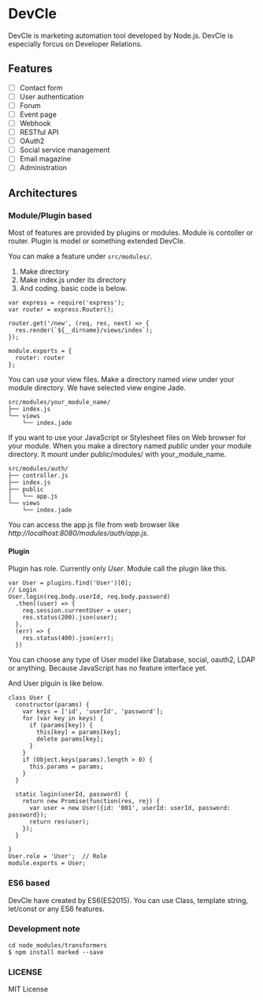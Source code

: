 # DevCle

DevCle is marketing automation tool developed by Node.js. DevCle is especially forcus on Developer Relations.

## Features

- [ ] Contact form
- [ ] User authentication
- [ ] Forum
- [ ] Event page
- [ ] Webhook
- [ ] RESTful API
- [ ] OAuth2
- [ ] Social service management
- [ ] Email magazine
- [ ] Administration

## Architectures

### Module/Plugin based

Most of features are provided by plugins or modules. Module is contoller or router. Plugin is model or something extended DevCle.

You can make a feature under `src/modules/`.

1. Make directory
2. Make index.js under its directory
3. And coding. basic code is below.

```
var express = require('express');
var router = express.Router();

router.get('/new', (req, res, next) => {
  res.render(`${__dirname}/views/index`); 
});

module.exports = {
  router: router
};
```

You can use your view files. Make a directory named *view* under your module directory. We have selected view engine Jade.

```
src/modules/your_module_name/
├── index.js
└── views
    └── index.jade
```

If you want to use your JavaScript or Stylesheet files on Web browser for your module. When you make a directory named *public* under your module directory. It mount under public/modules/ with your_module_name.

```
src/modules/auth/
├── controller.js
├── index.js
├── public
│   └── app.js
└── views
    └── index.jade
```

You can access the app.js file from web browser like *http://localhost:8080/modules/auth/app.js*.

#### Plugin

Plugin has role. Currently only *User*. Module call the plugin like this.

```
var User = plugins.find('User')[0];
// Login
User.login(req.body.userId, req.body.password)
  .then((user) => {
    req.session.currentUser = user;
    res.status(200).json(user);
  },
  (err) => {
    res.status(400).json(err);
  })
```

You can choose any type of User model like Database, social, oauth2, LDAP or anything. Because JavaScript has no feature interface yet.

And User plguin is like below.

```
class User {
  constructor(params) {
    var keys = ['id', 'userId', 'password'];
    for (var key in keys) {
      if (params[key]) {
        this[key] = params[key];
        delete params[key];
      }
    }
    if (Object.keys(params).length > 0) {
      this.params = params;
    }
  }
  
  static login(userId, password) {
    return new Promise(function(res, rej) {
      var user = new User({id: '001', userId: userId, password: password});
      return res(user);
    });
  }
  
}
User.role = 'User';  // Role
module.exports = User;
```

### ES6 based

DevCle have created by ES6(ES2015). You can use Class, template string, let/const or any ES6 features.

### Development note

```
cd node_modules/transformers
$ npm install marked --save
```

### LICENSE

MIT License